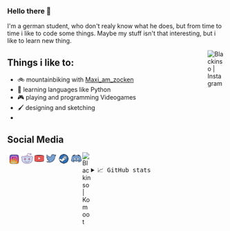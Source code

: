 ### Hello there 👋

I'm a german student, who don't realy know what he does, but from time to time i like to code some things.
Maybe my stuff isn't that interesting, but i like to learn new thing.
 
[<img align="right" alt="Blackinso | Instagram" width="40px" src=https://user-images.githubusercontent.com/76791257/161395085-a1a3902f-b19f-40ca-ae05-036e580c0101.gif />][instagram]

## Things i like to:

- 🚲 mountainbiking with [Maxi_am_zocken] 
- 🌱 learning languages like Python
- 🎮 playing and programming Videogames
- 🖌  designing and sketching 
- 

## Social Media

[<img align="left" alt="Blackinso | Instagram" width="32px" src="https://github.com/Blackinso/icons/blob/main/icons8-instagram-100%20(1).png" />][instagram]
[<img align="left" alt="Blackinso | Reddit"  width="28px" src="https://github.com/Blackinso/icons/blob/main/icons8-reddit-128.png" />][reddit]
[<img align="left" alt="Blackinso | YouTube" width="28px" src="https://github.com/Blackinso/icons/blob/main/icons8-youtube-play-100.png" />][youtube]
[<img align="left" alt="Blackinso | Twitter" width="28px" src="https://github.com/Blackinso/icons/blob/main/icons8-twitter-100.png" />][twitter]
[<img align="left" alt="Blackinso | Steam" width="30px" src="https://github.com/Blackinso/icons/blob/main/icons8-steam-100.png" />][steam]
[<img align="left" alt="Blackinso | Discord" width="28px" src="https://github.com/Blackinso/icons/blob/main/icons8-discord-logo-100.png" />][discord]
[<img align="left" alt="Blackinso | Komoot" width="20px" src="https://github.com/MaxiAmZocken/Resource/blob/main/komoot%2096x.png" />][komoot] <br/>

<details>
     <summary> <samp>📈 GitHub stats</samp></summary>
<br/>
 
![Github Stats](https://github-readme-stats.vercel.app/api?username=blackinso&count_private=true&show_icons=true)

<!-- Credit goes to https://github.com/shivammathur -->  

</details>

[Maxi_am_zocken]: https://github.com/MaxiAmZocken
[twitter]: https://twitter.com/Blackinso
[youtube]: https://www.youtube.com/channel/UCtDA9XYGnNGv6SGtn9Rt9kw
[reddit]: https://reddit.com/user/Blackinso
[instagram]: https://instagram.com/Blackinso
[discord]: https://discordapp.com/users/389046934473801728
[steam]: https://steamcommunity.com/profiles/76561198825652859/
[komoot]: https://www.komoot.de/user/1785249823543
